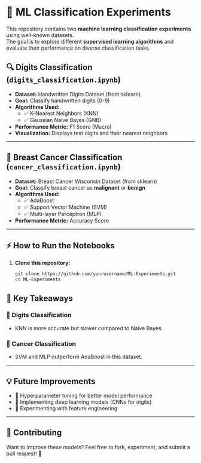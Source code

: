 # 🚀 ML Classification Experiments  

This repository contains two **machine learning classification experiments** using well-known datasets.  
The goal is to explore different **supervised learning algorithms** and evaluate their performance on diverse classification tasks.  

## 🔍 Digits Classification (`digits_classification.ipynb`)  
- **Dataset:** Handwritten Digits Dataset (from sklearn)  
- **Goal:** Classify handwritten digits (0-9)  
- **Algorithms Used:**  
  - ✅ K-Nearest Neighbors (KNN)  
  - ✅ Gaussian Naive Bayes (GNB)  
- **Performance Metric:** F1 Score (Macro)  
- **Visualization:** Displays test digits and their nearest neighbors  

---

## 🔬 Breast Cancer Classification (`cancer_classification.ipynb`)  
- **Dataset:** Breast Cancer Wisconsin Dataset (from sklearn)  
- **Goal:** Classify breast cancer as **malignant** or **benign**  
- **Algorithms Used:**  
  - ✅ AdaBoost  
  - ✅ Support Vector Machine (SVM)  
  - ✅ Multi-layer Perceptron (MLP)  
- **Performance Metric:** Accuracy Score  

---

## ⚡ How to Run the Notebooks  
1. **Clone this repository:**  
   ```bash
   git clone https://github.com/yourusername/ML-Experiments.git
   cd ML-Experiments
## 🎯 Key Takeaways  

### 📌 Digits Classification  
- KNN is more accurate but slower compared to Naive Bayes.  

### 📌 Cancer Classification  
- SVM and MLP outperform AdaBoost in this dataset.  

---

## 💡 Future Improvements  
- 🔹 Hyperparameter tuning for better model performance  
- 🔹 Implementing deep learning models (CNNs for digits)  
- 🔹 Experimenting with feature engineering  

---

## 🤝 Contributing  
Want to improve these models? Feel free to fork, experiment, and submit a pull request! 🚀  
